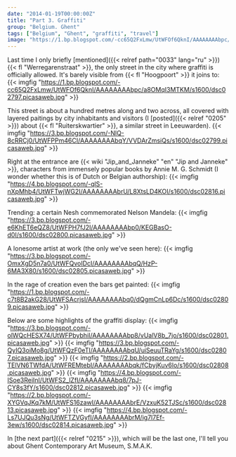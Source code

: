 ```yaml
---
date: "2014-01-19T00:00:00Z"
title: "Part 3. Graffiti"
group: "Belgium. Ghent"
tags: ["Belgium", "Ghent", "graffiti", "travel"]
image: "https://1.bp.blogspot.com/-cc65Q2FxLmw/UtWFOf6QknI/AAAAAAAAbpc/a8OMqI3MTKM/s1600/dsc02797.picasaweb.jpg"
---
```


Last time I only briefly [mentioned]({{< relref path="0033" lang="ru" >}}) {{< fl "Werregarenstraat" >}}, the only street in the city where graffiti is officially allowed. It's barely visible from {{< fl "Hoogpoort" >}} it joins to:
{{< imgfig "https://1.bp.blogspot.com/-cc65Q2FxLmw/UtWFOf6QknI/AAAAAAAAbpc/a8OMqI3MTKM/s1600/dsc02797.picasaweb.jpg" >}}

<!--more-->

This street is about a hundred metres along and two across, all covered with layered paitings by city inhabitants and visitors (I [posted]({{< relref "0205" >}}) about {{< fl "Ruiterskwartier" >}}, a similar street in Leeuwarden).
{{< imgfig "https://3.bp.blogspot.com/-NlQ-8cRRCj0/UtWFPPm46CI/AAAAAAAAbqY/VVDArZmsiQs/s1600/dsc02799.picasaweb.jpg" >}}

Right at the entrance are {{< wiki "Jip_and_Janneke" "en" "Jip and Janneke" >}}, characters from immensely popular books by Annie M. G. Schmidt (I wonder whether this is of Dutch or Belgian authorship):
{{< imgfig "https://4.bp.blogspot.com/-qlS-nXpMhb4/UtWFTwjWG2I/AAAAAAAAbrU/L8XtsLD4KOI/s1600/dsc02816.picasaweb.jpg" >}}

Trending: a certain Nesh commemorated Nelson Mandela:
{{< imgfig "https://3.bp.blogspot.com/-e6KhET6eQZ8/UtWFPH7fJ2I/AAAAAAAAbp0/KEGBasO-d0I/s1600/dsc02800.picasaweb.jpg" >}}

A lonesome artist at work (the only we've seen here):
{{< imgfig "https://3.bp.blogspot.com/-OmxXgD5n7a0/UtWFQvoIDcI/AAAAAAAAbqQ/HzP-6MA3X80/s1600/dsc02805.picasaweb.jpg" >}}

In the rage of creation even the bars get painted:
{{< imgfig "https://1.bp.blogspot.com/-c7t8B2akG28/UtWFSAcrjsI/AAAAAAAAbq0/dQgmCnLp6Dc/s1600/dsc02809.picasaweb.jpg" >}}

Below are some highlights of the graffiti display:
{{< imgfig "https://3.bp.blogspot.com/-olWQcHESX74/UtWFPbybhiI/AAAAAAAAbp8/vUalV8b_7jo/s1600/dsc02801.picasaweb.jpg" >}}
{{< imgfig "https://3.bp.blogspot.com/-QyIQ3oiMo8g/UtWFQzF0eTI/AAAAAAAAbqU/uiSeuuTRaYg/s1600/dsc02807.picasaweb.jpg" >}}
{{< imgfig "https://2.bp.blogspot.com/-TElVN6TWfdA/UtWFREMtebI/AAAAAAAAbqk/fCbyjKuv6lo/s1600/dsc02808.picasaweb.jpg" >}}
{{< imgfig "https://4.bp.blogspot.com/-ISoe3ReiInI/UtWFS2_lZfI/AAAAAAAAbq8/7pJ-CY8s3fY/s1600/dsc02812.picasaweb.jpg" >}}
{{< imgfig "https://2.bp.blogspot.com/-XYGVqJKq7kM/UtWFS16zawI/AAAAAAAAbrE/VzxuK52TJSc/s1600/dsc02813.picasaweb.jpg" >}}
{{< imgfig "https://4.bp.blogspot.com/-Ls7UJQu3sNg/UtWFTZVGyfI/AAAAAAAAbrM/ig7l7Ef-3ew/s1600/dsc02814.picasaweb.jpg" >}}

In [the next part]({{< relref "0215" >}}), which will be the last one, I'll tell you about Ghent Contemporary Art Museum, S.M.A.K.
